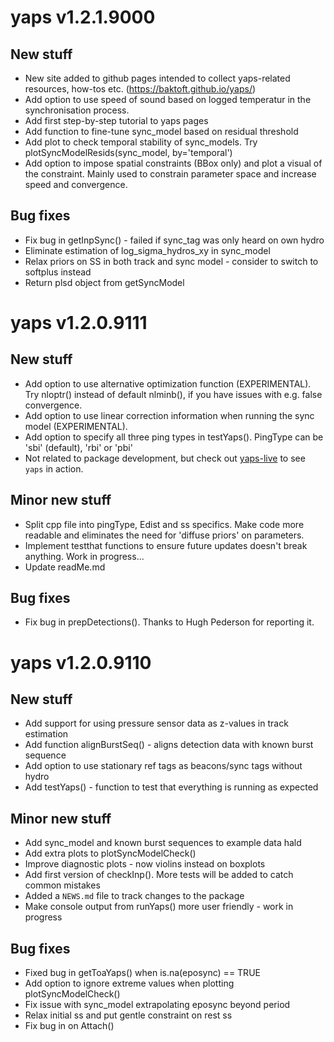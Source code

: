 # yaps v1.2.1.9000

## New stuff
* New site added to github pages intended to collect yaps-related resources, how-tos etc. (https://baktoft.github.io/yaps/)
* Add option to use speed of sound based on logged temperatur in the synchronisation process.
* Add first step-by-step tutorial to yaps pages
* Add function to fine-tune sync_model based on residual threshold
* Add plot to check temporal stability of sync_models. Try plotSyncModelResids(sync_model, by='temporal')
* Add option to impose spatial constraints (BBox only) and plot a visual of the constraint. Mainly used to constrain parameter space and increase speed and convergence.

## Bug fixes
* Fix bug in getInpSync() - failed if sync_tag was only heard on own hydro
* Eliminate estimation of log_sigma_hydros_xy in sync_model
* Relax priors on SS in both track and sync model - consider to switch to softplus instead
* Return plsd object from getSyncModel




# yaps v1.2.0.9111

## New stuff
* Add option to use alternative optimization function (EXPERIMENTAL). Try nloptr() instead of default nlminb(), if you have issues with e.g. false convergence.
* Add option to use linear correction information when running the sync model (EXPERIMENTAL).
* Add option to specify all three ping types in testYaps(). PingType can be 'sbi' (default), 'rbi' or 'pbi'
* Not related to package development, but check out [yaps-live](https://baktoft.shinyapps.io/yapslive/) to see `yaps` in action.


## Minor new stuff
* Split cpp file into pingType, Edist and ss specifics. Make code more readable and eliminates the need for 'diffuse priors' on parameters.
* Implement testthat functions to ensure future updates doesn't break anything. Work in progress...
* Update readMe.md

## Bug fixes
* Fix bug in prepDetections(). Thanks to Hugh Pederson for reporting it.


# yaps v1.2.0.9110

## New stuff
* Add support for using pressure sensor data as z-values in track estimation
* Add function alignBurstSeq() - aligns detection data with known burst sequence
* Add option to use stationary ref tags as beacons/sync tags without hydro
* Add testYaps() - function to test that everything is running as expected

## Minor new stuff
* Add sync_model and known burst sequences to example data hald
* Add extra plots to plotSyncModelCheck()
* Improve diagnostic plots - now violins instead on boxplots
* Add first version of checkInp(). More tests will be added to catch common mistakes
* Added a `NEWS.md` file to track changes to the package
* Make console output from runYaps() more user friendly - work in progress

## Bug fixes
* Fixed bug in getToaYaps() when is.na(eposync) == TRUE
* Add option to ignore extreme values when plotting plotSyncModelCheck()
* Fix issue with sync_model extrapolating eposync beyond period
* Relax initial ss and put gentle constraint on rest ss
* Fix bug in on Attach()

